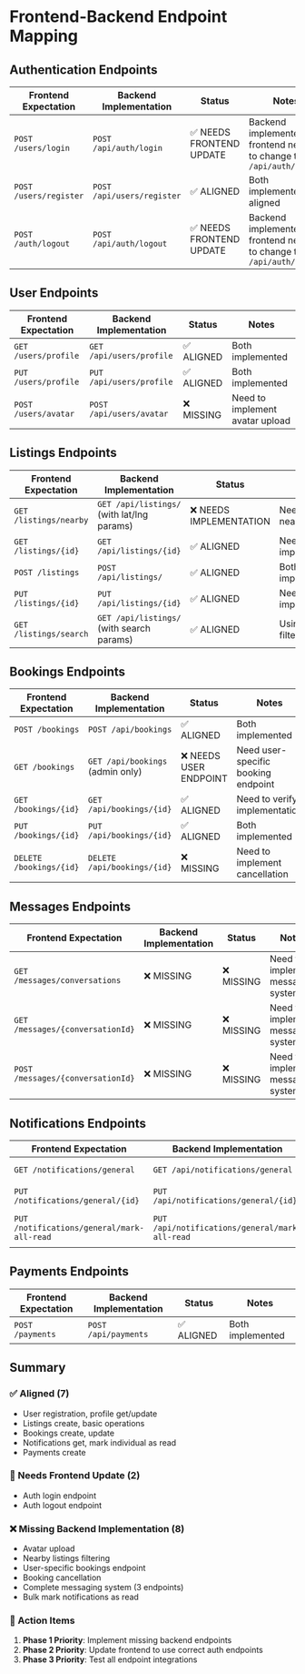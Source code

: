 # Frontend-Backend Endpoint Mapping

## Authentication Endpoints

| Frontend Expectation | Backend Implementation | Status | Notes |
|---------------------|----------------------|--------|-------|
| `POST /users/login` | `POST /api/auth/login` | ✅ NEEDS FRONTEND UPDATE | Backend implemented, frontend needs to change to `/api/auth/login` |
| `POST /users/register` | `POST /api/users/register` | ✅ ALIGNED | Both implemented and aligned |
| `POST /auth/logout` | `POST /api/auth/logout` | ✅ NEEDS FRONTEND UPDATE | Backend implemented, frontend needs to change to `/api/auth/logout` |

## User Endpoints

| Frontend Expectation | Backend Implementation | Status | Notes |
|---------------------|----------------------|--------|-------|
| `GET /users/profile` | `GET /api/users/profile` | ✅ ALIGNED | Both implemented |
| `PUT /users/profile` | `PUT /api/users/profile` | ✅ ALIGNED | Both implemented |
| `POST /users/avatar` | `POST /api/users/avatar` | ❌ MISSING | Need to implement avatar upload |

## Listings Endpoints

| Frontend Expectation | Backend Implementation | Status | Notes |
|---------------------|----------------------|--------|-------|
| `GET /listings/nearby` | `GET /api/listings/` (with lat/lng params) | ❌ NEEDS IMPLEMENTATION | Need to add nearby filtering |
| `GET /listings/{id}` | `GET /api/listings/{id}` | ✅ ALIGNED | Need to verify implementation |
| `POST /listings` | `POST /api/listings/` | ✅ ALIGNED | Both implemented |
| `PUT /listings/{id}` | `PUT /api/listings/{id}` | ✅ ALIGNED | Need to verify implementation |
| `GET /listings/search` | `GET /api/listings/` (with search params) | ✅ ALIGNED | Using existing filter system |

## Bookings Endpoints

| Frontend Expectation | Backend Implementation | Status | Notes |
|---------------------|----------------------|--------|-------|
| `POST /bookings` | `POST /api/bookings` | ✅ ALIGNED | Both implemented |
| `GET /bookings` | `GET /api/bookings` (admin only) | ❌ NEEDS USER ENDPOINT | Need user-specific booking endpoint |
| `GET /bookings/{id}` | `GET /api/bookings/{id}` | ✅ ALIGNED | Need to verify implementation |
| `PUT /bookings/{id}` | `PUT /api/bookings/{id}` | ✅ ALIGNED | Both implemented |
| `DELETE /bookings/{id}` | `DELETE /api/bookings/{id}` | ❌ MISSING | Need to implement cancellation |

## Messages Endpoints

| Frontend Expectation | Backend Implementation | Status | Notes |
|---------------------|----------------------|--------|-------|
| `GET /messages/conversations` | ❌ MISSING | ❌ MISSING | Need to implement messaging system |
| `GET /messages/{conversationId}` | ❌ MISSING | ❌ MISSING | Need to implement messaging system |
| `POST /messages/{conversationId}` | ❌ MISSING | ❌ MISSING | Need to implement messaging system |

## Notifications Endpoints

| Frontend Expectation | Backend Implementation | Status | Notes |
|---------------------|----------------------|--------|-------|
| `GET /notifications/general` | `GET /api/notifications/general` | ✅ ALIGNED | Both implemented |
| `PUT /notifications/general/{id}` | `PUT /api/notifications/general/{id}` | ✅ ALIGNED | Both implemented |
| `PUT /notifications/general/mark-all-read` | `PUT /api/notifications/general/mark-all-read` | ❌ MISSING | Need to implement bulk read |

## Payments Endpoints

| Frontend Expectation | Backend Implementation | Status | Notes |
|---------------------|----------------------|--------|-------|
| `POST /payments` | `POST /api/payments` | ✅ ALIGNED | Both implemented |

## Summary

### ✅ Aligned (7)
- User registration, profile get/update
- Listings create, basic operations
- Bookings create, update
- Notifications get, mark individual as read
- Payments create

### 🔄 Needs Frontend Update (2)
- Auth login endpoint
- Auth logout endpoint

### ❌ Missing Backend Implementation (8)
- Avatar upload
- Nearby listings filtering
- User-specific bookings endpoint
- Booking cancellation
- Complete messaging system (3 endpoints)
- Bulk mark notifications as read

### 📝 Action Items

1. **Phase 1 Priority**: Implement missing backend endpoints
2. **Phase 2 Priority**: Update frontend to use correct auth endpoints
3. **Phase 3 Priority**: Test all endpoint integrations 